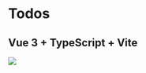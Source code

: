# Todos

## Vue 3 + TypeScript + Vite

![](https://github.com/NadineLihanova/todos/blob/main/public/screen.png?raw=true)